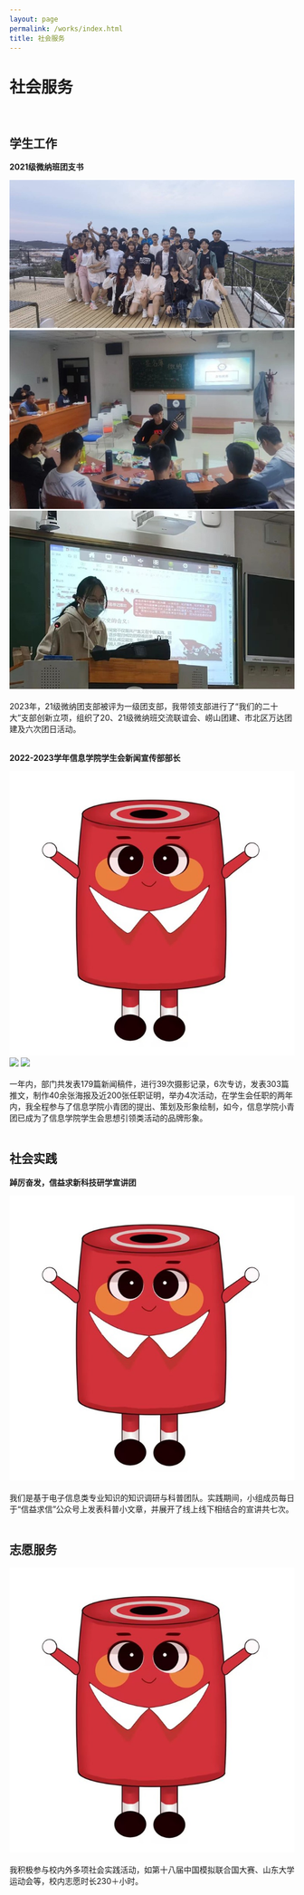 ```yaml
---
layout: page
permalink: /works/index.html
title: 社会服务
---
```


# 社会服务
<br>

## 学生工作

**2021级微纳班团支书**<br>
<div class="third">
<img src="/images/tuanzhishu1.jpg">
<img src="/images/tuanzhishu2.jpg">
<img src="/images/tuanzhishu3.jpg">
</div>
<br>2023年，21级微纳团支部被评为一级团支部，我带领支部进行了“我们的二十大”支部创新立项，组织了20、21级微纳班交流联谊会、崂山团建、市北区万达团建及六次团日活动。<br><br>

**2022-2023学年信息学院学生会新闻宣传部部长**<br>
<div class="third">
<img src="/images/buzhang1.jpg">
<img src="/images/buzhang2.jpg">
<img src="/images/buzhang3.jpg">
</div>
<br>一年内，部门共发表179篇新闻稿件，进行39次摄影记录，6次专访，发表303篇推文，制作40余张海报及近200张任职证明，举办4次活动，在学生会任职的两年内，我全程参与了信息学院小青团的提出、策划及形象绘制，如今，信息学院小青团已成为了信息学院学生会思想引领类活动的品牌形象。<br><br>

## 社会实践

**踔厉奋发，信益求新科技研学宣讲团**
<div class="third">
<img src="/images/buzhang1.jpg">
</div>
<br>我们是基于电子信息类专业知识的知识调研与科普团队。实践期间，小组成员每日于“信益求信”公众号上发表科普小文章，并展开了线上线下相结合的宣讲共七次。<br><br>

## 志愿服务


<div class="third">
<img src="/images/buzhang1.jpg">
</div>
<br>我积极参与校内外多项社会实践活动，如第十八届中国模拟联合国大赛、山东大学运动会等，校内志愿时长230＋小时。
<br>
